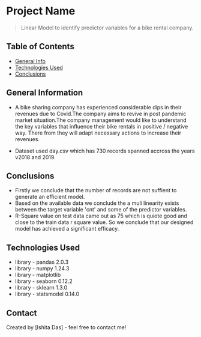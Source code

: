 # Project Name
> Linear Model to identify predictor variables for a bike rental company.


## Table of Contents
* [General Info](#general-information)
* [Technologies Used](#technologies-used)
* [Conclusions](#conclusions)



## General Information
- A bike sharing company has experienced considerable dips in their revenues due to Covid.The company aims to revive in post pandemic market situation.The company management would  like to understand the key variables that influence their bike rentals in positive / negative way. There from they will adapt necessary actions to increase their revenues.

- Dataset used day.csv which has 730 records spanned accross the years v2018 and 2019.


## Conclusions
- Firstly we conclude that the number of records are not suffient to generate an efficient model.
- Based on the available data we conclude the a muli linearity exists between the target variable 'cnt' and some of the predictor variables.
- R-Square value on test data came out as 75 which is quiote good and close to the train data r square value. So we conclude that our designed model has achieved a significant efficacy.




## Technologies Used
- library - pandas 2.0.3
- library - numpy 1.24.3
- library - matplotlib
- library - seaborn 0.12.2
- library - sklearn 1.3.0
- library - statsmodel 0.14.0



## Contact
Created by [Ishita Das] - feel free to contact me!
